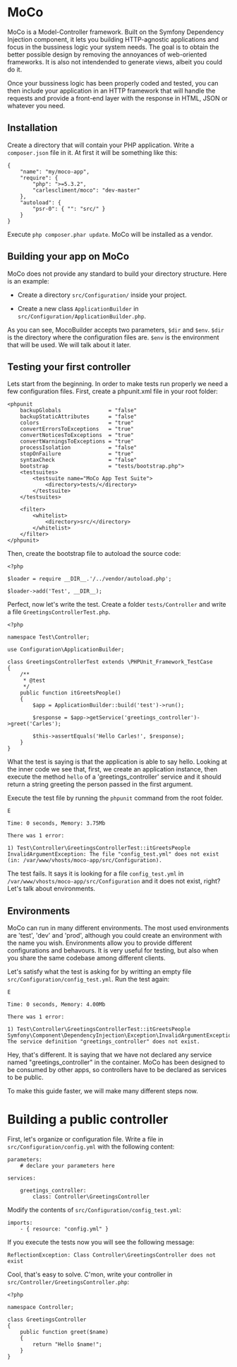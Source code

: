 MoCo
====

MoCo is a Model-Controller framework. Built on the Symfony Dependency Injection component, it lets you building HTTP-agnostic applications and focus in the bussiness logic your system needs. The goal is to obtain the better possible design by removing the annoyances of web-oriented frameworks. It is also not intendended to generate views, albeit you could do it.

Once your bussiness logic has been properly coded and tested, you can then include your application in an HTTP framework that will handle the requests and provide a front-end layer with the response in HTML, JSON or whatever you need.

## Installation

Create a directory that will contain your PHP application. Write a `composer.json` file in it. At first it will be something like this:

    {
        "name": "my/moco-app",
        "require": {
            "php": ">=5.3.2",
            "carlescliment/moco": "dev-master"
        },
        "autoload": {
            "psr-0": { "": "src/" }
        }
    }

Execute `php composer.phar update`. MoCo will be installed as a vendor.

## Building your app on MoCo

MoCo does not provide any standard to build your directory structure. Here is an example:

* Create a directory `src/Configuration/` inside your project.

* Create a new class `ApplicationBuilder` in `src/Configuration/ApplicationBuilder.php`.

    <?php

    namespace Configuration;

    use carlescliment\moco\Application\ApplicationBuilder as MocoBuilder;

    class ApplicationBuilder
    {
        public static function build($env = 'prod', $dir = null)
        {
            if (is_null($dir)) {
                $dir = __DIR__;
            }
            return MocoBuilder::build($dir, $env);
        }
    }


As you can see, MocoBuilder accepts two parameters, `$dir` and `$env`. `$dir` is the directory where the configuration files are. `$env` is the environment that will be used. We will talk about it later.


## Testing your first controller

Lets start from the beginning. In order to make tests run properly we need a few configuration files. First, create a phpunit.xml file in your root folder:


    <phpunit
        backupGlobals               = "false"
        backupStaticAttributes      = "false"
        colors                      = "true"
        convertErrorsToExceptions   = "true"
        convertNoticesToExceptions  = "true"
        convertWarningsToExceptions = "true"
        processIsolation            = "false"
        stopOnFailure               = "true"
        syntaxCheck                 = "false"
        bootstrap                   = "tests/bootstrap.php">
        <testsuites>
            <testsuite name="MoCo App Test Suite">
                <directory>tests/</directory>
            </testsuite>
        </testsuites>

        <filter>
            <whitelist>
                <directory>src/</directory>
            </whitelist>
        </filter>
    </phpunit>


Then, create the bootstrap file to autoload the source code:

    <?php

    $loader = require __DIR__.'/../vendor/autoload.php';

    $loader->add('Test', __DIR__);

Perfect, now let's write the test. Create a folder `tests/Controller` and write a file `GreetingsControllerTest.php`.

    <?php

    namespace Test\Controller;

    use Configuration\ApplicationBuilder;

    class GreetingsControllerTest extends \PHPUnit_Framework_TestCase
    {
        /**
         * @test
         */
        public function itGreetsPeople()
        {
            $app = ApplicationBuilder::build('test')->run();

            $response = $app->getService('greetings_controller')->greet('Carles');

            $this->assertEquals('Hello Carles!', $response);
        }
    }


What the test is saying is that the application is able to say hello. Looking at the inner code we see that, first, we create an application instance, then execute the method `hello` of a 'greetings_controller' service and it should return a string greeting the person passed in the first argument.

Execute the test file by running the `phpunit` command from the root folder.

    E

    Time: 0 seconds, Memory: 3.75Mb

    There was 1 error:

    1) Test\Controller\GreetingsControllerTest::itGreetsPeople
    InvalidArgumentException: The file "config_test.yml" does not exist (in: /var/www/vhosts/moco-app/src/Configuration).


The test fails. It says it is looking for a file `config_test.yml` in `/var/www/vhosts/moco-app/src/Configuration` and it does not exist, right? Let's talk about environments.


## Environments

MoCo can run in many different environments. The most used environments are 'test', 'dev' and 'prod', although you could create an environment with the name you wish. Environments allow you to provide different configurations and behavours. It is very useful for testing, but also when you share the same codebase among different clients.

Let's satisfy what the test is asking for by writting an empty file `src/Configuration/config_test.yml`. Run the test again:


    E

    Time: 0 seconds, Memory: 4.00Mb

    There was 1 error:

    1) Test\Controller\GreetingsControllerTest::itGreetsPeople
    Symfony\Component\DependencyInjection\Exception\InvalidArgumentException: The service definition "greetings_controller" does not exist.

Hey, that's different. It is saying that we have not declared any service named "greetings_controller" in the container. MoCo has been designed to be consumed by other apps, so controllers have to be declared as services to be public.

To make this guide faster, we will make many different steps now.


# Building a public controller

First, let's organize or configuration file. Write a file in `src/Configuration/config.yml` with the following content:

    parameters:
        # declare your parameters here

    services:

        greetings_controller:
            class: Controller\GreetingsController


Modify the contents of `src/Configuration/config_test.yml`:

    imports:
        - { resource: "config.yml" }


If you execute the tests now you will see the following message:

    ReflectionException: Class Controller\GreetingsController does not exist

Cool, that's easy to solve. C'mon, write your controller in `src/Controller/GreetingsController.php`:

    <?php

    namespace Controller;

    class GreetingsController
    {
        public function greet($name)
        {
            return "Hello $name!";
        }
    }
